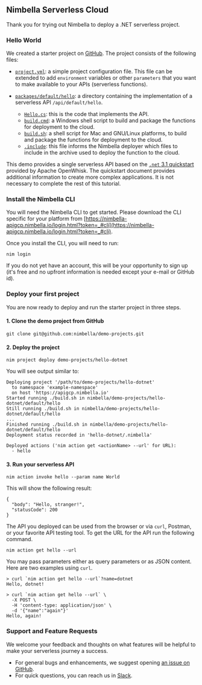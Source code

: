 ## Nimbella Serverless Cloud

Thank you for trying out Nimbella to deploy a .NET serverless project.

### Hello World
We created a starter project on [GitHub](https://github.com/nimbella/demo-projects/tree/master/hello-dotnet). The project consists of the following files:

- [`project.yml`](https://github.com/nimbella/demo-projects/blob/master/hello-dotnet/project.yml): a simple project configuration file. This file can be extended to add `environment` variables or other `parameters` that you want to make available to your APIs (serverless functions).

- [`packages/default/hello`](https://github.com/nimbella/demo-projects/tree/master/hello-dotnet/packages/default/hello): a directory containing the implementation of a serverless API `/api/default/hello`.
  - [`Hello.cs`](https://github.com/nimbella/demo-projects/blob/master/hello-dotnet/packages/default/hello/Hello.cs): this is the code that implements the API.
  - [`build.cmd`](https://github.com/nimbella/demo-projects/blob/master/hello-dotnet/packages/default/hello/build.cmd): a Windows shell script to build and package the functions for deployment to the cloud.
  - [`build.sh`](https://github.com/nimbella/demo-projects/blob/master/hello-dotnet/packages/default/hello/build.sh): a shell script for Mac and GNU/Linux platforms, to build and package the functions for deployment to the cloud.
  - [`.include`](https://github.com/nimbella/demo-projects/blob/master/hello-dotnet/packages/default/hello/.include): this file informs the Nimbella deployer which files to include in the archive used to deploy the function to the cloud.

This demo provides a single serverless API based on the [`.net` 3.1 quickstart](https://github.com/nimbella-corp/openwhisk-runtime-dotnet/blob/master/core/dotnet3.1/QUICKSTART.md) provided by Apache OpenWhisk. The quickstart document provides additional information to create more complex applications. It is not necessary to complete the rest of this tutorial.

### Install the Nimbella CLI

You will need the Nimbella CLI to get started.
Please download the CLI specific for your platform from [https://nimbella-apigcp.nimbella.io/login.html?token=_#cli](https://nimbella-apigcp.nimbella.io/login.html?token=_#cli).

Once you install the CLI, you will need to run:

```
nim login
```

If you do not yet have an account, this will be your opportunity to sign up (it's free and no upfront information is needed except your e-mail or GitHub id).

### Deploy your first project

You are now ready to deploy and run the starter project in three steps.

#### 1. Clone the demo project from GitHub

```
git clone git@github.com:nimbella/demo-projects.git
```

#### 2. Deploy the project
```
nim project deploy demo-projects/hello-dotnet
```

You will see output similar to:

```
Deploying project '/path/to/demo-projects/hello-dotnet'
  to namespace 'example-namespace'
  on host 'https://apigcp.nimbella.io'
Started running ./build.sh in nimbella/demo-projects/hello-dotnet/default/hello
Still running ./build.sh in nimbella/demo-projects/hello-dotnet/default/hello
...
Finished running ./build.sh in nimbella/demo-projects/hello-dotnet/default/hello
Deployment status recorded in 'hello-dotnet/.nimbella'

Deployed actions ('nim action get <actionName> --url' for URL):
  - hello
```

#### 3. Run your serverless API

```
nim action invoke hello --param name World
```

This will show the following result:

```
{
  "body": "Hello, stranger!",
  "statusCode": 200
}
```

The API you deployed can be used from the browser or via `curl`, Postman, or your favorite API testing tool.
To get the URL for the API run the following command.

```
nim action get hello --url
```

You may pass parameters either as query parameters or as JSON content. Here are two examples using `curl`.

```
> curl `nim action get hello --url`?name=dotnet
Hello, dotnet!
```

```
> curl `nim action get hello --url` \
  -X POST \
  -H 'content-type: application/json' \
  -d '{"name":"again"}'
Hello, again!
```

### Support and Feature Requests

We welcome your feedback and thoughts on what features will be helpful to make your serverless journey a success.

- For general bugs and enhancements, we suggest opening [an issue on GitHub](https://github.com/nimbella/nimbella-cli/issues/new).
- For quick questions, you can reach us in [Slack](nimbella-community.slack.com).
